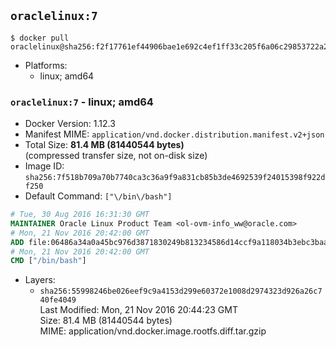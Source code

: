 ## `oraclelinux:7`

```console
$ docker pull oraclelinux@sha256:f2f17761ef44906bae1e692c4ef1ff33c205f6a06c29853722a2fa2667ce17d6
```

-	Platforms:
	-	linux; amd64

### `oraclelinux:7` - linux; amd64

-	Docker Version: 1.12.3
-	Manifest MIME: `application/vnd.docker.distribution.manifest.v2+json`
-	Total Size: **81.4 MB (81440544 bytes)**  
	(compressed transfer size, not on-disk size)
-	Image ID: `sha256:7f518b709a70b7740ca3c36a9f9a831cb85b3de4692539f24015398f922df250`
-	Default Command: `["\/bin\/bash"]`

```dockerfile
# Tue, 30 Aug 2016 16:31:30 GMT
MAINTAINER Oracle Linux Product Team <ol-ovm-info_ww@oracle.com>
# Mon, 21 Nov 2016 20:42:00 GMT
ADD file:06486a34a0a45bc976d3871830249b813234586d14ccf9a118034b3ebc3baacf in / 
# Mon, 21 Nov 2016 20:42:00 GMT
CMD ["/bin/bash"]
```

-	Layers:
	-	`sha256:55998246be026eef9c9a4153d299e60372e1008d2974323d926a26c740fe4049`  
		Last Modified: Mon, 21 Nov 2016 20:44:23 GMT  
		Size: 81.4 MB (81440544 bytes)  
		MIME: application/vnd.docker.image.rootfs.diff.tar.gzip
